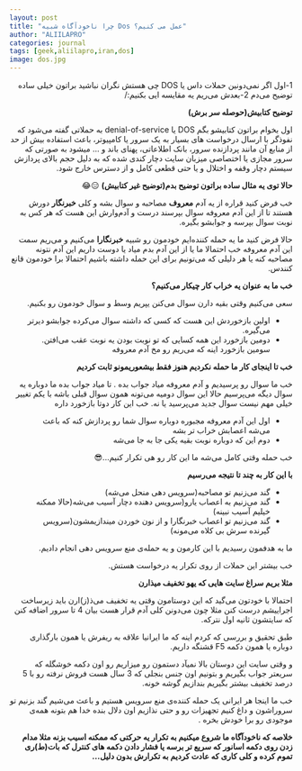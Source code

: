 ```yaml
---
layout: post
title: "چرا ناخودآگاه شبیه Dos عمل می کنیم؟"
author: "ALIILAPRO"
categories: journal
tags: [geek,aliilapro,iran,dos]
image: dos.jpg
---
```


<div dir="rtl" markdown="1">

1-اول اگر نمی‌دونین حملات داس یا DOS چی هستش نگران نباشید براتون خیلی ساده توضیح می‌دم
2-بعدش می‌ریم یه مقایسه ایی بکنیم:/


**توضیح کتابیش(حوصله سر برش)**

اول بخوام براتون کتابیشو بگم DOS یا denial-of-service به حملاتی گفته می‌شود که نفوذگر با ارسال درخواست های بسیار به یک سرور یا کامپیوتر، باعث استفاده بیش از حد از منابع آن مانند پردازنده سرور، بانک اطلاعاتی، پهنای باند و … میشود به صورتی که سرور مجازی یا اختصاصی میزبان سایت دچار کندی شده که به دلیل حجم بالای پردازش سیستم دچار وقفه و اختلال و یا حتی قطعی کامل و از دسترس خارج شود.

**حالا توی یه مثال ساده براتون توضیح بدم(توضیح غیر کتابیش)** 😑😂

خب فرض کنید قراره از یه آدم **معروف** مصاحبه و سوال بشه و کلی **خبرنگار** دورش هستند تا از این آدم معروفه سوال بپرسند درست و آدم‌وارش این هست که هر کس به نوبت سوال بپرسه و جوابشو بگیره.

حالا فرض کنید ما یه حمله کننده‌ایم خودمون رو شبیه **خبرنگارا** می‌کنیم و می‌ریم سمت این آدم معروفه خب احتمالا ما یا از این آدم بدم میاد یا دوست داریم این آدم نتونه مصاحبه کنه یا هر دلیلی که می‌تونیم برای این حمله داشته باشیم احتمالا برا خودمون قانع کنندس.

**خب ما به عنوان یه خراب کار چیکار می‌کنیم؟**

سعی می‌کنیم وقتی بقیه دارن سوال می‌کنن یپریم وسط و سوال خودمون رو بکنیم.

- اولین بازخوردش این هست که کسی که داشته سوال می‌کرده جوابشو دیرتر می‌گیره.
- دومین بازخورد این همه کسایی که تو نوبت بودن یه نوبت عقب می‌افتن.
سومین بازخورد اینه که می‌ریم رو مخ آدم معروفه

**خب تا اینجای کار ما حمله نکردیم هنوز فقط بیشعوریمونو ثابت کردیم**

خب ما سوال رو پرسیدیم و آدم معروفه میاد جواب بده . تا میاد جواب بده ما دوباره یه سوال دیگه می‌پرسیم حالا این سوال دومیه می‌تونه همون سوال قبلی باشه با یکم تغییر خیلی مهم نیست سوال جدید می‌پرسید یا نه.
خب این کار دوتا بازخورد داره

- اول این آدم معروفه مجبوره دوباره سوال شما رو پردازش کنه که باعث می‌شه اعصابش خراب تر بشه
- دوم این که دوباره نوبت بقیه یکی جا به جا می‌شه 

خب حمله وقتی کامل می‌شه ما این کار رو هی تکرار کنیم...😎

**با این کار به چند تا نتیجه می‌رسیم**

- گند می‌زنیم تو مصاحبه(سرویس دهی منحل می‌شه)
- گند می‌زنیم به اعصاب یارو(سرویس دهنده دچار آسیب می‌شه(حالا ممکنه خیلیم آسیب نبینه)
- گند می‌زنیم تو اعصاب خبرنگارا و از نون خوردن میندازیمشون(سرویس گیرنده سرش بی کلاه می‌مونه)

ما به هدفمون رسیدیم با این کارمون و یه حمله‌ی منع سرویس دهی انجام دادیم.

خب بیشتر این حملات از روی تکرار یه درخواست هستش.

**مثلا بریم سراغ سایت هایی که یهو تخفیف میذارن**


احتمالا با خودتون می‌گید که این دوستامون وقتی یه تخفیف می‌ذ(ز)ارن باید زیرساخت اجراییشم درست کنن مثلا چون می‌دونن کلی آدم قرار هست بیان 4 تا سرور اضافه کنن که سایتشون ثانیه اول نترکه.

طبق تحقیق و بررسی که کردم اینه که ما ایرانیا علاقه به ریفرش یا همون بارگذاری دوباره یا همون دکمه F5 قشنگه داریم.

و وقتی سایت این دوستان بالا نمیآد دستمون رو میزاریم رو اون دکمه خوشگله که سریعتر جواب بگیریم و بتونیم اون جنس بنجلی که 3 سال هست فروش نرفته رو با 5 درصد تخفیف بیشتر بگیریم بندازیم گوشه خونه.

خب ما اینجا هر ایرانی یک حمله کننده‌ی منع سرویس هستیم و باعث می‌شیم گند بزنیم تو سروراشون و داغ کنیم تجهیزات رو و حتی نذازیم اون دلال بنده خدا هم بتونه همه‌ی موجودی رو برا خودش بخره .





**خلاصه که ناخودآگاه ما شروع میکنیم به تکرار یه حرکتی که ممکنه اسیب بزنه مثلا مدام زدن روی دکمه اسانور که سریع تر برسه یا فشار دادن دکمه های کنترل که بات(ط)ری تموم کرده و کلی کاری که عادت کردیم به تکرارش بدون دلیل...**

</div>
